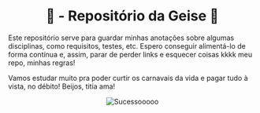<div align="center">

# 🤩 - Repositório da Geise 🥳

</div>

Este repositório serve para guardar minhas anotações sobre algumas disciplinas, como requisitos, testes, etc. Espero conseguir alimentá-lo de forma contínua e, assim, parar de perder links e esquecer coisas kkkk meu repo, minhas regras!

Vamos estudar muito pra poder curtir os carnavais da vida e pagar tudo à vista, no débito!  Beijos, titia ama!

<div align="center">

![Sucessooooo](https://media.giphy.com/media/kgV2WOdibnMYEeMeug/giphy.gif)

</div>
